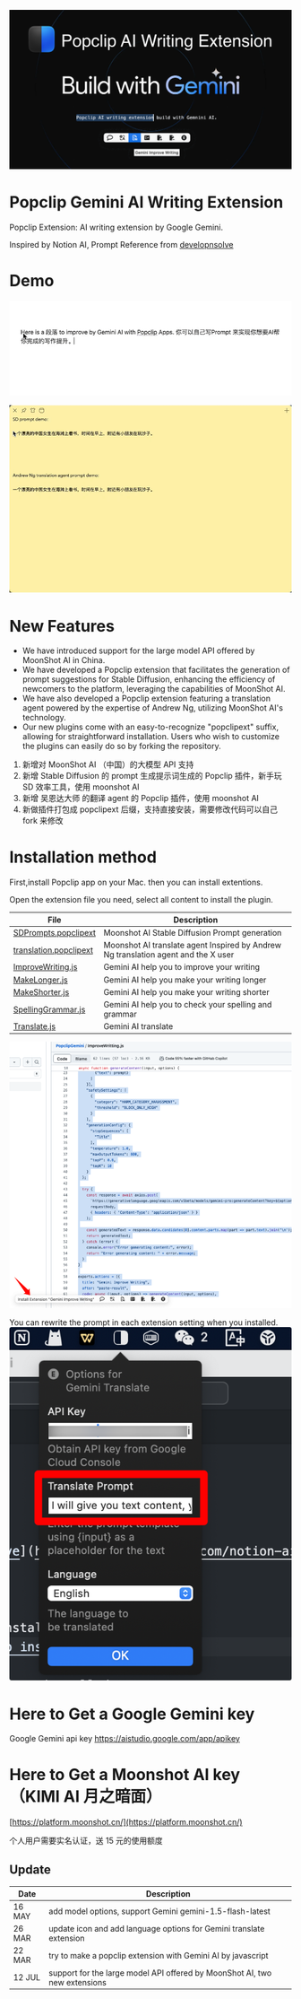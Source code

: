![Popclip Gemini AI Writing Extension](res/banner.png 'Banner')

# Popclip Gemini AI Writing Extension

Popclip Extension: AI writing extension by Google Gemini.

Inspired by Notion AI, Prompt Reference from [developnsolve](https://developnsolve.com/notion-ai-prompts-for-better-writing#heading-improve-writing)

# Demo

![DEMO](res/shot_demo.gif 'demo')

![DEMO 2](res/shot_demo2.gif 'demo2')

# New Features

- We have introduced support for the large model API offered by MoonShot AI in China.
- We have developed a Popclip extension that facilitates the generation of prompt suggestions for Stable Diffusion, enhancing the efficiency of newcomers to the platform, leveraging the capabilities of MoonShot AI.
- We have also developed a Popclip extension featuring a translation agent powered by the expertise of Andrew Ng, utilizing MoonShot AI's technology.
- Our new plugins come with an easy-to-recognize "popclipext" suffix, allowing for straightforward installation. Users who wish to customize the plugins can easily do so by forking the repository.

1.  新增对 MoonShot AI （中国）的大模型 API 支持
2.  新增 Stable Diffusion 的 prompt 生成提示词生成的 Popclip 插件，新手玩 SD 效率工具，使用 moonshot AI
3.  新增 吴恩达大师 的翻译 agent 的 Popclip 插件，使用 moonshot AI
4.  新做插件打包成 popclipext 后缀，支持直接安装，需要修改代码可以自己 fork 来修改

# Installation method

First,install Popclip app on your Mac. then you can install extentions.

Open the extension file you need, select all content to install the plugin.

| File                                             | Description                                                                        |
| ------------------------------------------------ | ---------------------------------------------------------------------------------- |
| [SDPrompts.popclipext](SDPrompts.popclipext)     | Moonshot AI Stable Diffusion Prompt generation                                     |
| [translation.popclipext](translation.popclipext) | Moonshot AI translate agent Inspired by Andrew Ng translation agent and the X user |
| [ImproveWriting.js](ImproveWriting.js)           | Gemini AI help you to improve your writing                                         |
| [MakeLonger.js](MakeLonger.js)                   | Gemini AI help you make your writing longer                                        |
| [MakeShorter.js](MakeShorter.js)                 | Gemini AI help you make your writing shorter                                       |
| [SpellingGrammar.js](SpellingGrammar.js)         | Gemini AI help you to check your spelling and grammar                              |
| [Translate.js](Translate.js)                     | Gemini AI translate                                                                |

![Install extension](res/shot_installextension.png 'How to install')

You can rewrite the prompt in each extension setting when you installed.
![custom prompt](res/shot_prompt.png 'Rewrite prompt')

# Here to Get a Google Gemini key

Google Gemini api key [https://aistudio.google.com/app/apikey ](https://aistudio.google.com/app/apikey)

# Here to Get a Moonshot AI key （KIMI AI 月之暗面）

[https://platform.moonshot.cn/](https://platform.moonshot.cn/)

个人用户需要实名认证，送 15 元的使用额度

## Update

| Date   | Description                                                                |
| ------ | -------------------------------------------------------------------------- |
| 16 MAY | add model options, support Gemini gemini-1.5-flash-latest                  |
| 26 MAR | update icon and add language options for Gemini translate extension        |
| 22 MAR | try to make a popclip extension with Gemini AI by javascript               |
| 12 JUL | support for the large model API offered by MoonShot AI, two new extensions |
